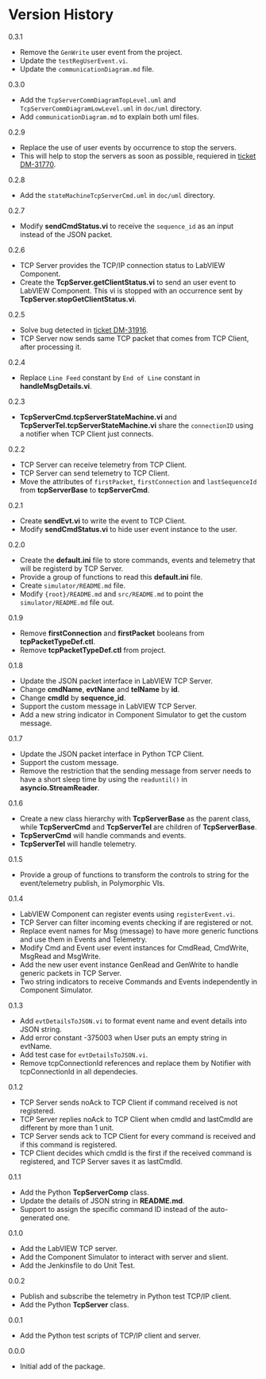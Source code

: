 # Version History

0.3.1

- Remove the `GenWrite` user event from the project.
- Update the `testRegUserEvent.vi`.
- Update the `communicationDiagram.md` file.

0.3.0

- Add the `TcpServerCommDiagramTopLevel.uml` and `TcpServerCommDiagramLowLevel.uml` in `doc/uml` directory.
- Add `communicationDiagram.md` to explain both uml files.

0.2.9

- Replace the use of user events by occurrence to stop the servers.
- This will help to stop the servers as soon as possible, requiered in [ticket DM-31770](https://jira.lsstcorp.org/browse/DM-31770).

0.2.8

- Add the `stateMachineTcpServerCmd.uml` in `doc/uml` directory.

0.2.7

- Modify **sendCmdStatus.vi** to receive the `sequence_id` as an input instead of the JSON packet.

0.2.6

- TCP Server provides the TCP/IP connection status to LabVIEW Component.
- Create the **TcpServer.getClientStatus.vi** to send an user event to LabVIEW Component.
This vi is stopped with an occurrence sent by **TcpServer.stopGetClientStatus.vi**.

0.2.5

- Solve bug detected in [ticket DM-31916](https://jira.lsstcorp.org/browse/DM-31916).
- TCP Server now sends same TCP packet that comes from TCP Client, after processing it.

0.2.4

- Replace `Line Feed` constant by `End of Line` constant in **handleMsgDetails.vi**.

0.2.3

- **TcpServerCmd.tcpServerStateMachine.vi** and **TcpServerTel.tcpServerStateMachine.vi** share the `connectionID` using a notifier when TCP Client just connects.

0.2.2

- TCP Server can receive telemetry from TCP Client.
- TCP Server can send telemetry to TCP Client.
- Move the attributes of `firstPacket`, `firstConnection` and `lastSequenceId` from **tcpServerBase** to **tcpServerCmd**.

0.2.1

- Create **sendEvt.vi** to write the event to TCP Client.
- Modify **sendCmdStatus.vi** to hide user event instance to the user.

0.2.0

- Create the **default.ini** file to store commands, events and telemetry that will be registerd by TCP Server.
- Provide a group of functions to read this **default.ini** file.
- Create `simulator/README.md` file.
- Modify `{root}/README.md` and `src/README.md` to point the `simulator/README.md` file out.

0.1.9

- Remove **firstConnection** and **firstPacket** booleans from **tcpPacketTypeDef.ctl**.
- Remove **tcpPacketTypeDef.ctl** from project.

0.1.8

- Update the JSON packet interface in LabVIEW TCP Server.
- Change **cmdName**, **evtNane** and **telName** by **id**.
- Change **cmdId** by **sequence_id**.
- Support the custom message in LabVIEW TCP Server.
- Add a new string indicator in Component Simulator to get the custom message.

0.1.7

- Update the JSON packet interface in Python TCP Client.
- Support the custom message.
- Remove the restriction that the sending message from server needs to have a short sleep time by using the `readuntil()` in **asyncio.StreamReader**.

0.1.6

- Create a new class hierarchy with **TcpServerBase** as the parent class, while **TcpServerCmd** and **TcpServerTel** are children of **TcpServerBase**.
- **TcpServerCmd** will handle commands and events.
- **TcpServerTel** will handle telemetry.

0.1.5

- Provide a group of functions to transform the controls to string for the event/telemetry publish, in Polymorphic VIs.

0.1.4

- LabVIEW Component can register events using `registerEvent.vi`.
- TCP Server can filter incoming events checking if are registered or not.
- Replace event names for Msg (message) to have more generic functions and use them in Events and Telemetry.
- Modify Cmd and Event user event instances for CmdRead, CmdWrite, MsgRead and MsgWrite.
- Add the new user event instance GenRead and GenWrite to handle generic packets in TCP Server.
- Two string indicators to receive Commands and Events independently in Component Simulator.

0.1.3

- Add `evtDetailsToJSON.vi` to format event name and event details into JSON string.
- Add error constant -375003 when User puts an empty string in evtName.
- Add test case for `evtDetailsToJSON.vi`.
- Remove tcpConnectionId references and replace them by Notifier with tcpConnectionId in all dependecies.

0.1.2

- TCP Server sends noAck to TCP Client if command received is not registered.
- TCP Server replies noAck to TCP Client when cmdId and lastCmdId are different by more than 1 unit.
- TCP Server sends ack to TCP Client for every command is received and if this command is registered.
- TCP Client decides which cmdId is the first if the received command is registered, and TCP Server saves it as lastCmdId.

0.1.1

- Add the Python **TcpServerComp** class.
- Update the details of JSON string in **README.md**.
- Support to assign the specific command ID instead of the auto-generated one.

0.1.0

- Add the LabVIEW TCP server.
- Add the Component Simulator to interact with server and slient.
- Add the Jenkinsfile to do Unit Test.

0.0.2

- Publish and subscribe the telemetry in Python test TCP/IP client.
- Add the Python **TcpServer** class.

0.0.1

- Add the Python test scripts of TCP/IP client and server.

0.0.0

- Initial add of the package.

